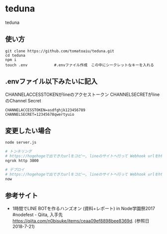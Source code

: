 # teduna
teduna

## 使い方
```
git clone https://github.com/tomatoaiu/teduna.git
cd teduna
npm i
touch .env            #.envファイル作成　この中にシークレットなキーを入れる
```

## .envファイル以下みたいに記入
CHANNELACCESSTOKENがlineのアクセストークン
CHANNELSECRETがlineのChannel Secret
```
CHANNELACCESSTOKEN=asdfghjk123456789
CHANNELSECRET=12345678qwertyuio
```


## 変更したい場合
```sh
node server.js

# トンネリング
# https://hogehogeで出できたurlをコピー, lineのサイトへ行って Webhook urlをhttps://hogehoge/webhookに変更
ngrok http 3000

# デプロイ
# https://hogehogeで出できたurlをコピー, lineのサイトへ行って Webhook urlをhttps://hogehoge/webhookに変更
now
```

## 参考サイト
- 1時間でLINE BOTを作るハンズオン (資料+レポート) in Node学園祭2017 #nodefest - Qiita, 入手先 https://qiita.com/n0bisuke/items/ceaa09ef8898bee8369d. (参照日 2018-7-21)
